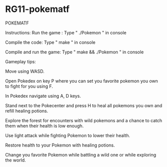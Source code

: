 # RG11-pokematf
POKEMATF

Instructions:
  Run the game : Type " ./Pokemon " in console

  Compile the code: Type " make " in console

  Compile and run the game: Type " make && ./Pokemon " in console


Gameplay tips:

  Move using WASD.

  Open Pokedex on key P where you can set you favorite pokemon you own to fight for you using F.
  
  In Pokedex navigate using A, D keys.

  Stand next to the Pokecenter and press H to heal all pokemons you own and refill healing potions.

  Explore the forest for encounters with wild pokemons and a chance to catch them when their health is low enough.
  
  Use light attack while fighting Pokemon to lower their health.
  
  Restore health to your Pokemon with healing potions.
  
  Change you favorite Pokemon while battling a wild one or while exploring the world.
